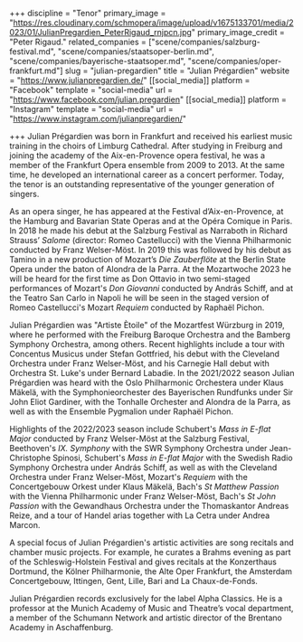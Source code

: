 +++
discipline = "Tenor"
primary_image = "https://res.cloudinary.com/schmopera/image/upload/v1675133701/media/2023/01/JulianPregardien_PeterRigaud_rnjpcn.jpg"
primary_image_credit = "Peter Rigaud."
related_companies = ["scene/companies/salzburg-festival.md", "scene/companies/staatsoper-berlin.md", "scene/companies/bayerische-staatsoper.md", "scene/companies/oper-frankfurt.md"]
slug = "julian-pregardien"
title = "Julian Prégardien"
website = "https://www.julianpregardien.de/"
[[social_media]]
platform = "Facebook"
template = "social-media"
url = "https://www.facebook.com/julian.pregardien"
[[social_media]]
platform = "Instagram"
template = "social-media"
url = "https://www.instagram.com/julianpregardien/"

+++
Julian Prégardien was born in Frankfurt and received his earliest music training in the choirs of Limburg Cathedral. After studying in Freiburg and joining the academy of the Aix-en-Provence opera festival, he was a member of the Frankfurt Opera ensemble from 2009 to 2013. At the same time, he developed an international career as a concert performer. Today, the tenor is an outstanding representative of the younger generation of singers.

As an opera singer, he has appeared at the Festival d’Aix-en-Provence, at the Hamburg and Bavarian State Operas and at the Opéra Comique in Paris. In 2018 he made his debut at the Salzburg Festival as Narraboth in Richard Strauss’ _Salome_ (director: Romeo Castellucci) with the Vienna Philharmonic conducted by Franz Welser-Möst. In 2019 this was followed by his debut as Tamino in a new production of Mozart’s _Die Zauberflöte_ at the Berlin State Opera under the baton of Alondra de la Parra. At the Mozartwoche 2023 he will be heard for the first time as Don Ottavio in two semi-staged performances of Mozart's _Don Giovanni_ conducted by András Schiff, and at the Teatro San Carlo in Napoli he will be seen in the staged version of Romeo Castellucci's Mozart _Requiem_ conducted by Raphaël Pichon.

Julian Prégardien was "Artiste Ètoile" of the Mozartfest Würzburg in 2019, where he performed with the Freiburg Baroque Orchestra and the Bamberg Symphony Orchestra, among others. Recent highlights include a tour with Concentus Musicus under Stefan Gottfried, his debut with the Cleveland Orchestra under Franz Welser-Möst, and his Carnegie Hall debut with Orchestra St. Luke's under Bernard Labadie. In the 2021/2022 season Julian Prégardien was heard with the Oslo Philharmonic Orchestera under Klaus Mäkelä, with the Symphonieorchester des Bayerischen Rundfunks under Sir John Eliot Gardiner, with the Tonhalle Orchester and Alondra de la Parra, as well as with the Ensemble Pygmalion under Raphaël Pichon.

Highlights of the 2022/2023 season include Schubert's _Mass in E-flat Major_ conducted by Franz Welser-Möst at the Salzburg Festival, Beethoven's _IX. Symphony_ with the SWR Symphony Orchestra under Jean-Christophe Spinosi, Schubert's _Mass in E-flat Major_ with the Swedish Radio Symphony Orchestra under András Schiff, as well as with the Cleveland Orchestra under Franz Welser-Möst, Mozart's _Requiem_ with the Concertgebouw Orkest under Klaus Mäkelä, Bach's _St Matthew Passion_ with the Vienna Philharmonic under Franz Welser-Möst, Bach's _St John Passion_ with the Gewandhaus Orchestra under the Thomaskantor Andreas Reize, and a tour of Handel arias together with La Cetra under Andrea Marcon.

A special focus of Julian Prégardien's artistic activities are song recitals and chamber music projects. For example, he curates a Brahms evening as part of the Schleswig-Holstein Festival and gives recitals at the Konzerthaus Dortmund, the Kölner Philharmonie, the Alte Oper Frankfurt, the Amsterdam Concertgebouw, Ittingen, Gent, Lille, Bari and La Chaux-de-Fonds.

Julian Prégardien records exclusively for the label Alpha Classics. He is a professor at the Munich Academy of Music and Theatre’s vocal department, a member of the Schumann Network and artistic director of the Brentano Academy in Aschaffenburg.